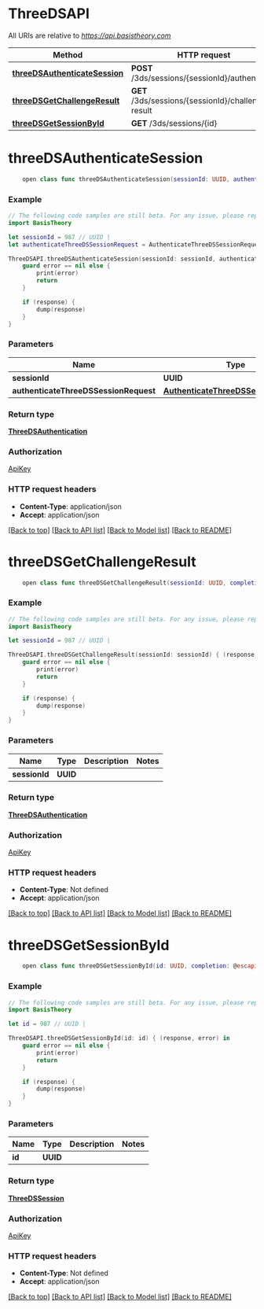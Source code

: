 # ThreeDSAPI

All URIs are relative to *https://api.basistheory.com*

Method | HTTP request | Description
------------- | ------------- | -------------
[**threeDSAuthenticateSession**](ThreeDSAPI.md#threedsauthenticatesession) | **POST** /3ds/sessions/{sessionId}/authenticate | 
[**threeDSGetChallengeResult**](ThreeDSAPI.md#threedsgetchallengeresult) | **GET** /3ds/sessions/{sessionId}/challenge-result | 
[**threeDSGetSessionById**](ThreeDSAPI.md#threedsgetsessionbyid) | **GET** /3ds/sessions/{id} | 


# **threeDSAuthenticateSession**
```swift
    open class func threeDSAuthenticateSession(sessionId: UUID, authenticateThreeDSSessionRequest: AuthenticateThreeDSSessionRequest? = nil, completion: @escaping (_ data: ThreeDSAuthentication?, _ error: Error?) -> Void)
```



### Example
```swift
// The following code samples are still beta. For any issue, please report via http://github.com/OpenAPITools/openapi-generator/issues/new
import BasisTheory

let sessionId = 987 // UUID | 
let authenticateThreeDSSessionRequest = AuthenticateThreeDSSessionRequest(authenticationCategory: "authenticationCategory_example", authenticationType: "authenticationType_example", challengePreference: "challengePreference_example", purchaseInfo: ThreeDSPurchaseInfo(amount: "amount_example", currency: "currency_example", exponent: "exponent_example", date: "date_example", transactionType: "transactionType_example", installmentCount: "installmentCount_example", recurringExpiration: "recurringExpiration_example", recurringFrequency: "recurringFrequency_example"), merchantInfo: ThreeDSMerchantInfo(mid: "mid_example", acquirerBin: "acquirerBin_example", name: "name_example", countryCode: "countryCode_example", categoryCode: "categoryCode_example", riskInfo: ThreeDSMerchantRiskInfo(deliveryEmail: "deliveryEmail_example", deliveryTimeFrame: "deliveryTimeFrame_example", giftCardAmount: "giftCardAmount_example", giftCardCount: "giftCardCount_example", giftCardCurrency: "giftCardCurrency_example", preOrderPurchase: false, preOrderDate: "preOrderDate_example", reorderedPurchase: false, shippingMethod: "shippingMethod_example")), requestorInfo: ThreeDSRequestorInfo(id: "id_example", name: "name_example", url: "url_example"), cardholderInfo: ThreeDSCardholderInfo(accountId: "accountId_example", accountType: "accountType_example", accountInfo: ThreeDSCardholderAccountInfo(accountAge: "accountAge_example", accountLastChanged: "accountLastChanged_example", accountChangeDate: "accountChangeDate_example", accountCreatedDate: "accountCreatedDate_example", accountPwdLastChanged: "accountPwdLastChanged_example", accountPwdChangeDate: "accountPwdChangeDate_example", purchaseCountHalfYear: "purchaseCountHalfYear_example", transactionCountDay: "transactionCountDay_example", paymentAccountAge: "paymentAccountAge_example", transactionCountYear: "transactionCountYear_example", paymentAccountCreated: "paymentAccountCreated_example", shippingAddressFirstUsed: "shippingAddressFirstUsed_example", shippingAddressUsageDate: "shippingAddressUsageDate_example", shippingAccountNameMatch: false, suspiciousActivityObserved: false), authenticationInfo: ThreeDSCardholderAuthenticationInfo(method: "method_example", timestamp: "timestamp_example", data: "data_example"), priorAuthenticationInfo: ThreeDSPriorAuthenticationInfo(method: "method_example", timestamp: "timestamp_example", referenceId: "referenceId_example", data: "data_example"), name: "name_example", email: "email_example", phoneNumber: ThreeDSCardholderPhoneNumber(countryCode: "countryCode_example", number: "number_example"), mobilePhoneNumber: nil, workPhoneNumber: nil, billingShippingAddressMatch: "billingShippingAddressMatch_example", billingAddress: ThreeDSAddress(line1: "line1_example", line2: "line2_example", line3: "line3_example", postalCode: "postalCode_example", city: "city_example", stateCode: "stateCode_example", countryCode: "countryCode_example"), shippingAddress: nil), broadcastInfo: "TODO", messageExtensions: [ThreeDSMessageExtension(id: "id_example", name: "name_example", critical: false, data: "TODO")]) // AuthenticateThreeDSSessionRequest |  (optional)

ThreeDSAPI.threeDSAuthenticateSession(sessionId: sessionId, authenticateThreeDSSessionRequest: authenticateThreeDSSessionRequest) { (response, error) in
    guard error == nil else {
        print(error)
        return
    }

    if (response) {
        dump(response)
    }
}
```

### Parameters

Name | Type | Description  | Notes
------------- | ------------- | ------------- | -------------
 **sessionId** | **UUID** |  | 
 **authenticateThreeDSSessionRequest** | [**AuthenticateThreeDSSessionRequest**](AuthenticateThreeDSSessionRequest.md) |  | [optional] 

### Return type

[**ThreeDSAuthentication**](ThreeDSAuthentication.md)

### Authorization

[ApiKey](../README.md#ApiKey)

### HTTP request headers

 - **Content-Type**: application/json
 - **Accept**: application/json

[[Back to top]](#) [[Back to API list]](../README.md#documentation-for-api-endpoints) [[Back to Model list]](../README.md#documentation-for-models) [[Back to README]](../README.md)

# **threeDSGetChallengeResult**
```swift
    open class func threeDSGetChallengeResult(sessionId: UUID, completion: @escaping (_ data: ThreeDSAuthentication?, _ error: Error?) -> Void)
```



### Example
```swift
// The following code samples are still beta. For any issue, please report via http://github.com/OpenAPITools/openapi-generator/issues/new
import BasisTheory

let sessionId = 987 // UUID | 

ThreeDSAPI.threeDSGetChallengeResult(sessionId: sessionId) { (response, error) in
    guard error == nil else {
        print(error)
        return
    }

    if (response) {
        dump(response)
    }
}
```

### Parameters

Name | Type | Description  | Notes
------------- | ------------- | ------------- | -------------
 **sessionId** | **UUID** |  | 

### Return type

[**ThreeDSAuthentication**](ThreeDSAuthentication.md)

### Authorization

[ApiKey](../README.md#ApiKey)

### HTTP request headers

 - **Content-Type**: Not defined
 - **Accept**: application/json

[[Back to top]](#) [[Back to API list]](../README.md#documentation-for-api-endpoints) [[Back to Model list]](../README.md#documentation-for-models) [[Back to README]](../README.md)

# **threeDSGetSessionById**
```swift
    open class func threeDSGetSessionById(id: UUID, completion: @escaping (_ data: ThreeDSSession?, _ error: Error?) -> Void)
```



### Example
```swift
// The following code samples are still beta. For any issue, please report via http://github.com/OpenAPITools/openapi-generator/issues/new
import BasisTheory

let id = 987 // UUID | 

ThreeDSAPI.threeDSGetSessionById(id: id) { (response, error) in
    guard error == nil else {
        print(error)
        return
    }

    if (response) {
        dump(response)
    }
}
```

### Parameters

Name | Type | Description  | Notes
------------- | ------------- | ------------- | -------------
 **id** | **UUID** |  | 

### Return type

[**ThreeDSSession**](ThreeDSSession.md)

### Authorization

[ApiKey](../README.md#ApiKey)

### HTTP request headers

 - **Content-Type**: Not defined
 - **Accept**: application/json

[[Back to top]](#) [[Back to API list]](../README.md#documentation-for-api-endpoints) [[Back to Model list]](../README.md#documentation-for-models) [[Back to README]](../README.md)

